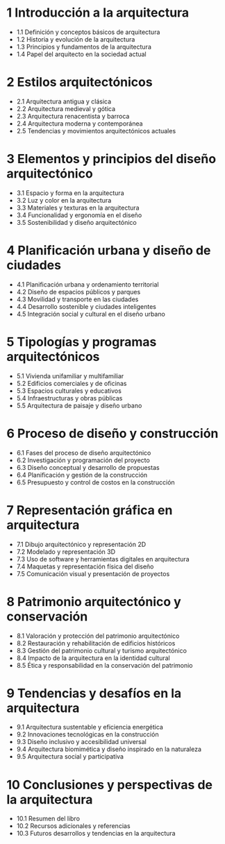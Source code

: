 # 1 Introducción a la arquitectura
- 1.1 Definición y conceptos básicos de arquitectura
- 1.2 Historia y evolución de la arquitectura
- 1.3 Principios y fundamentos de la arquitectura
- 1.4 Papel del arquitecto en la sociedad actual

# 2 Estilos arquitectónicos
- 2.1 Arquitectura antigua y clásica
- 2.2 Arquitectura medieval y gótica
- 2.3 Arquitectura renacentista y barroca
- 2.4 Arquitectura moderna y contemporánea
- 2.5 Tendencias y movimientos arquitectónicos actuales

# 3 Elementos y principios del diseño arquitectónico
- 3.1 Espacio y forma en la arquitectura
- 3.2 Luz y color en la arquitectura
- 3.3 Materiales y texturas en la arquitectura
- 3.4 Funcionalidad y ergonomía en el diseño
- 3.5 Sostenibilidad y diseño arquitectónico

# 4 Planificación urbana y diseño de ciudades
- 4.1 Planificación urbana y ordenamiento territorial
- 4.2 Diseño de espacios públicos y parques
- 4.3 Movilidad y transporte en las ciudades
- 4.4 Desarrollo sostenible y ciudades inteligentes
- 4.5 Integración social y cultural en el diseño urbano

# 5 Tipologías y programas arquitectónicos
- 5.1 Vivienda unifamiliar y multifamiliar
- 5.2 Edificios comerciales y de oficinas
- 5.3 Espacios culturales y educativos
- 5.4 Infraestructuras y obras públicas
- 5.5 Arquitectura de paisaje y diseño urbano

# 6 Proceso de diseño y construcción
- 6.1 Fases del proceso de diseño arquitectónico
- 6.2 Investigación y programación del proyecto
- 6.3 Diseño conceptual y desarrollo de propuestas
- 6.4 Planificación y gestión de la construcción
- 6.5 Presupuesto y control de costos en la construcción

# 7 Representación gráfica en arquitectura
- 7.1 Dibujo arquitectónico y representación 2D
- 7.2 Modelado y representación 3D
- 7.3 Uso de software y herramientas digitales en arquitectura
- 7.4 Maquetas y representación física del diseño
- 7.5 Comunicación visual y presentación de proyectos

# 8 Patrimonio arquitectónico y conservación
- 8.1 Valoración y protección del patrimonio arquitectónico
- 8.2 Restauración y rehabilitación de edificios históricos
- 8.3 Gestión del patrimonio cultural y turismo arquitectónico
- 8.4 Impacto de la arquitectura en la identidad cultural
- 8.5 Ética y responsabilidad en la conservación del patrimonio

# 9 Tendencias y desafíos en la arquitectura
- 9.1 Arquitectura sustentable y eficiencia energética
- 9.2 Innovaciones tecnológicas en la construcción
- 9.3 Diseño inclusivo y accesibilidad universal
- 9.4 Arquitectura biomimética y diseño inspirado en la naturaleza
- 9.5 Arquitectura social y participativa

# 10 Conclusiones y perspectivas de la arquitectura
- 10.1 Resumen del libro
- 10.2 Recursos adicionales y referencias
- 10.3 Futuros desarrollos y tendencias en la arquitectura